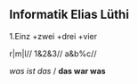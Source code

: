 ## Informatik Elias Lüthi

1.Einz
+zwei
+drei
+vier

r|m|l//
1&2&3//
a&b%c//

*was ist das* /
**das war was**
